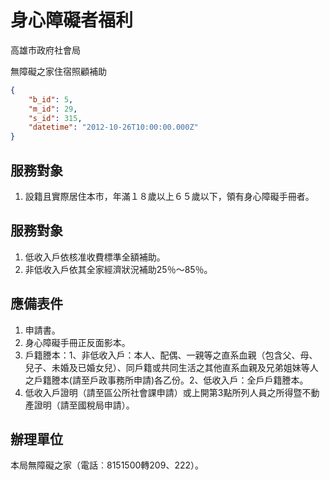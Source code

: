 # 身心障礙者福利

高雄市政府社會局

無障礙之家住宿照顧補助

```json
{
    "b_id": 5,
    "m_id": 29,
    "s_id": 315,
    "datetime": "2012-10-26T10:00:00.000Z"
}

```
## 服務對象

1. 設籍且實際居住本市，年滿１８歲以上６５歲以下，領有身心障礙手冊者。 

## 服務對象

1. 低收入戶依核准收費標準全額補助。  
2. 非低收入戶依其全家經濟狀況補助25％～85％。 

## 應備表件

1. 申請書。  
2. 身心障礙手冊正反面影本。  
3. 戶籍謄本：1、非低收入戶：本人、配偶、一親等之直系血親（包含父、母、兒子、未婚及已婚女兒）、同戶籍或共同生活之其他直系血親及兄弟姐妹等人之戶籍謄本(請至戶政事務所申請)各乙份。2、低收入戶：全戶戶籍謄本。 
4. 低收入戶證明（請至區公所社會課申請）或上開第3點所列人員之所得暨不動產證明（請至國稅局申請）。

## 辦理單位

本局無障礙之家（電話︰8151500轉209、222）。
